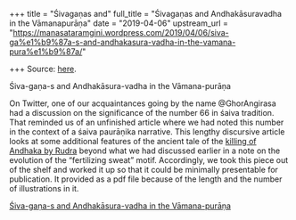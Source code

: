 +++
title = "Śivagaṇas and"
full_title = "Śivagaṇas and Andhakāsuravadha in the Vāmanapurāṇa"
date = "2019-04-06"
upstream_url = "https://manasataramgini.wordpress.com/2019/04/06/siva-ga%e1%b9%87a-s-and-andhakasura-vadha-in-the-vamana-pura%e1%b9%87a/"

+++
Source: [here](https://manasataramgini.wordpress.com/2019/04/06/siva-ga%e1%b9%87a-s-and-andhakasura-vadha-in-the-vamana-pura%e1%b9%87a/).

Śiva-gaṇa-s and Andhakāsura-vadha in the Vāmana-purāṇa

On Twitter, one of our acquaintances going by the name @GhorAngirasa had
a discussion on the significance of the number 66 in śaiva tradition.
That reminded us of an unfinished article where we had noted this number
in the context of a śaiva paurāṇika narrative. This lengthy discursive
article looks at some additional features of the ancient tale of the
[killing of Andhaka by
Rudra](https://manasataramgini.wordpress.com/2012/01/21/a-saiddhantika-adaptation-of-the-vastupurusha-narrative/)
beyond what we had discussed earlier in a note on the evolution of the
“fertilizing sweat” motif. Accordingly, we took this piece out of the
shelf and worked it up so that it could be minimally presentable for
publication. It provided as a pdf file because of the length and the
number of illustrations in it.

[Śiva-gaṇa-s and Andhakāsura-vadha in the
Vāmana-purāṇa](https://manasataramgini.files.wordpress.com/2019/04/shiva_gana-s-1.pdf)

